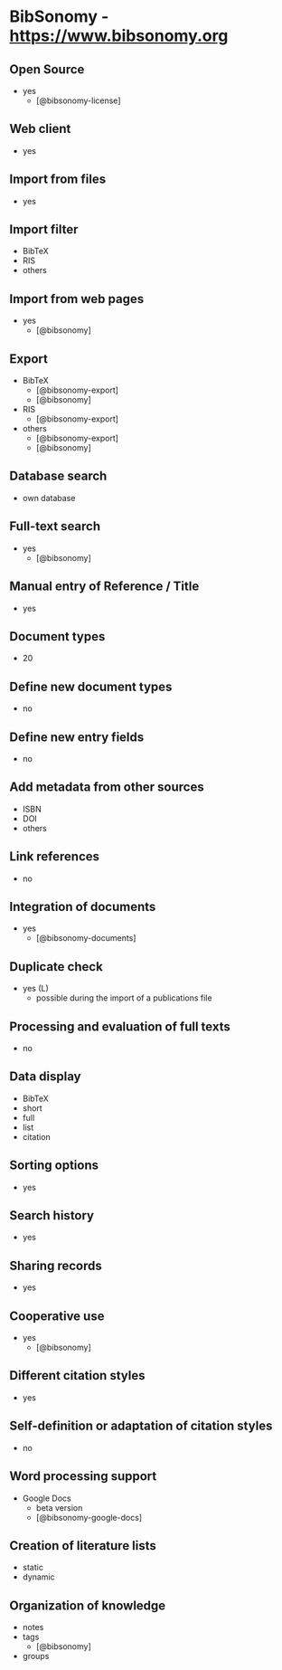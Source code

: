 # BibSonomy - https://www.bibsonomy.org


## Open Source
- yes
    - [@bibsonomy-license]

## Web client
- yes

## Import from files
- yes

## Import filter
- BibTeX
- RIS
- others

## Import from web pages
- yes
    - [@bibsonomy]

## Export
- BibTeX
    - [@bibsonomy-export]
    - [@bibsonomy]
- RIS
    - [@bibsonomy-export]
- others
    - [@bibsonomy-export]
    - [@bibsonomy]

## Database search
- own database

## Full-text search
- yes
    - [@bibsonomy]

## Manual entry of Reference / Title
- yes

## Document types
- 20

## Define new document types
- no

## Define new entry fields
- no

## Add metadata from other sources
- ISBN
- DOI
- others

## Link references
- no

## Integration of documents
- yes
    - [@bibsonomy-documents]

## Duplicate check
- yes (L)
    - possible during the import of a publications file

## Processing and evaluation of full texts
- no

## Data display
- BibTeX
- short
- full
- list
- citation

## Sorting options
- yes

## Search history
- yes

## Sharing records
- yes

## Cooperative use
- yes
    - [@bibsonomy]

## Different citation styles
- yes

## Self-definition or adaptation of citation styles
- no

## Word processing support
- Google Docs
    - beta version
    - [@bibsonomy-google-docs]

## Creation of literature lists
- static
- dynamic

## Organization of knowledge
- notes
- tags
    - [@bibsonomy]
- groups

